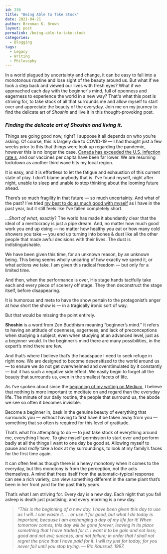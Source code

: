 ```yaml
---
id: 236
title: "Being Able to Take Stock"
date: 2021-04-21
author: Brennan K. Brown
layout: post
permalink: /being-able-to-take-stock
categories:
  - Blogging
tags:
  - Legacy
  - Writing
  - Philosophy
---
```


In a world plagued by uncertainty and change, it can be easy to fall into a monotonous routine and lose sight of the beauty around us. But what if we took a step back and viewed our lives with fresh eyes? What if we approached each day with the beginner's mind, full of openness and eagerness to experience the world in a new way? That's what  this post is striving for, to take stock of all that surrounds me and allow myself to start over and appreciate the beauty of the everyday. Join me on my journey to find the delicate art of *Shoshin* and live it in this thought-provoking post.

<!--more-->

### *Finding the delicate art of Shoshin and living it.*

Things are going good now, right? I suppose it all depends on who you’re asking. Of course, this is largely due to COVID-19 — I had thought just a few weeks prior to this that things were look up regarding the pandemic, however this is no longer the case. [Canada has exceeded the U.S. infection rate s](https://www.macleans.ca/news/canada-likely-to-exceed-u-s-infection-rate-in-coming-days/), and our vaccines per capita have been far lower. We are resuming lockdown as another third wave hits my local region.

It is easy, and it is effortless to let the fatigue and exhaustion of this current state of play. I don’t blame anybody that is. I’ve found myself, night after night, unable to sleep and unable to stop thinking about the looming future ahead.

There’s so much fragility in that future — so much uncertainty. And what of the past? I’ve tried [my best to do as much good with myself](https://dev.to/brennan/tracking-every-aspect-of-my-life-for-a-year-pm6) as I have in the past year, but it still feels like I’ve fallen completely short.

…*Short of what*, exactly? The world has made it abundantly clear that the ideal of a meritocracy is just a pipe dream. And, no matter how much good work you end up doing — no matter how healthy you eat or how many cold showers you take — you end up turning into bones & dust like all the other people that made awful decisions with their lives. The dust is indistinguishable.

We have been given this time, for an unknown reason, by an unknown being. This being seems wholly uncaring of how exactly we spend it, or what actions we take. I am given this radical freedom — but only for a limited time.

And then, when the performance is over, His stage hands tactfully take each and every piece of scenery off stage. They then deconstruct the stage itself, before disappearing.

It is humorous and meta to have the show pertain to the protagonist’s anger at how short the show is — in a tragically ironic sort of way.

But that would be missing the point entirely.

**Shoshin** is a word from Zen Buddhism meaning “beginner’s mind.” It refers to having an attitude of openness, eagerness, and lack of preconceptions when studying a subject, even when studying at an advanced level, just as a beginner would. In the beginner’s mind there are many possibilities, in the expert’s mind there are few.

And that’s where I believe that’s the headspace I need to seek refuge in right now. We are designed to become desensitized to the world around us — to ensure we do not get overwhelmed and overstimulated by it constantly — but it has such a negative side effect. We easily begin to forget all the beauty that surrounds us, even in the smallest facets of life.

As I’ve spoken about since the [beginning of my writing on Medium](https://blog.brennanbrown.ca/everyday-manifesto-4abe02363c33), I believe that nothing is more important to meditate on and regard than the everyday life. The minute of our daily routine, the people that surround us, the abode we see so often it becomes invisible.

Become a beginner in, bask in the genuine beauty of everything that surrounds you — without having to first have it be taken away from you — something that so often is required for this level of gratitude.

That’s what I’m attempting to do — to just take stock of everything around me, everything I have. To give myself permission to start over and perform badly at all the things I want to one day be good at. Allowing myself to pause and *really* take a look at my surroundings, to look at my family’s faces for the first time again.

It can often feel as though there is a heavy monotony when it comes to the everyday, but this monotony is from the perception, not the acts themselves. A mind that frees itself from the automatic-typical response can see a rich variety, can view something different in the same plant that’s been in her front yard for the past thirty years.

That’s what I am striving for. Every day is a new day. Each night that you fall asleep is death just practising, and every morning is a new day.

> *“This is the beginning of a new day. I have been given this day to use as I will. I can waste it. . . or use it for good, but what I do today is important, because I am exchanging a day of my life for it! When tomorrow comes, this day will be gone forever, leaving in its place something that I have traded for it. I want it to be gain and not loss; good and not evil; success, and not failure; in order that I shall not regret the price that I have paid for it. I will try just for today, for you never fail until you stop trying.*
> *— Ric Kausrud, 1997.*
